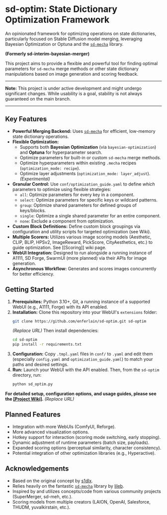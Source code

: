# sd-optim: State Dictionary Optimization Framework

An opinionated framework for optimizing operations on state dictionaries, particularly focused on Stable Diffusion model merging, leveraging Bayesian Optimization or Optuna and the [`sd-mecha`](https://github.com/ljleb/sd-mecha) library.

**(Formerly sd-interim-bayesian-merger)**

This project aims to provide a flexible and powerful tool for finding optimal parameters for `sd-mecha` merge methods or other state dictionary manipulations based on image generation and scoring feedback.

---

**Note:** This project is under active development and might undergo significant changes. While usability is a goal, stability is not always guaranteed on the main branch.

---

## Key Features

*   **Powerful Merging Backend:** Uses [`sd-mecha`](https://github.com/ljleb/sd-mecha) for efficient, low-memory state dictionary operations.
*   **Flexible Optimization:**
    *   Supports both **Bayesian Optimization** (via `bayesian-optimization`) and **Optuna** for hyperparameter search.
    *   Optimize parameters for built-in or custom `sd-mecha` merge methods.
    *   Optimize hyperparameters within existing `.mecha` recipes (`optimization_mode: recipe`).
    *   Optimize layer adjustments (`optimization_mode: layer_adjust`). *(Experimental)*
*   **Granular Control:** Use `conf/optimization_guide.yaml` to define *which* parameters to optimize using flexible strategies:
    *   `all`: Optimize parameters for every key in a component.
    *   `select`: Optimize parameters for specific keys or wildcard patterns.
    *   `group`: Optimize shared parameters for defined groups of keys/blocks.
    *   `single`: Optimize a single shared parameter for an entire component.
    *   `none`: Exclude a component from optimization.
*   **Custom Block Definitions:** Define custom block groupings via configuration and utility scripts for targeted optimization (see Wiki).
*   **Multiple Scorers:** Utilizes various image scoring models (Aesthetic, CLIP, BLIP, HPSv2, ImageReward, PickScore, CityAesthetics, etc.) to guide optimization. See [[Scoring]] wiki page.
*   **WebUI Integration:** Designed to run alongside a running instance of A1111, SD Forge, SwarmUI (more planned) via their APIs for image generation.
*   **Asynchronous Workflow:** Generates and scores images concurrently for better efficiency.

## Getting Started

1.  **Prerequisites:** Python 3.10+, Git, a running instance of a supported WebUI (e.g., A1111, Forge) with its API enabled.
2.  **Installation:** Clone this repository into your WebUI's `extensions` folder:
    ```bash
    git clone https://github.com/enferlain/sd-optim.git sd-optim
    ```
    *(Replace URL)*
    Then install dependencies:
    ```bash
    cd sd-optim
    pip install -r requirements.txt
    ```
3.  **Configuration:** Copy `.tmpl.yaml` files in `conf/` to `.yaml` and edit them (especially `config.yaml` and `optimization_guide.yaml`) to match your paths and desired settings.
4.  **Run:** Launch your WebUI with the API enabled. Then, from the `sd-optim` directory, run:
    ```bash
    python sd_optim.py
    ```

**For detailed setup, configuration options, and usage guides, please see the [[Project Wiki]](https://github.com/your-username/sd-optim/wiki).** *(Replace URL)*

## Planned Features

*   Integration with more WebUIs (ComfyUI, Reforge).
*   More advanced visualization options.
*   Hotkey support for interaction (scoring mode switching, early stopping).
*   Dynamic adjustment of runtime parameters (batch size, payloads).
*   Expanded scoring options (perceptual similarity, character consistency).
*   Potential integration of other optimization libraries (e.g., Hyperactive).

## Acknowledgements

*   Based on the original concept by [s1dlx](https://github.com/s1dlx).
*   Relies heavily on the fantastic [`sd-mecha`](https://github.com/ljleb/sd-mecha) library by [ljleb](https://github.com/ljleb).
*   Inspired by and utilizes concepts/code from various community projects (SuperMerger, sd-meh, etc.).
*   Scoring models from multiple creators (LAION, OpenAI, Salesforce, THUDM, yuvalkirstain, etc.).